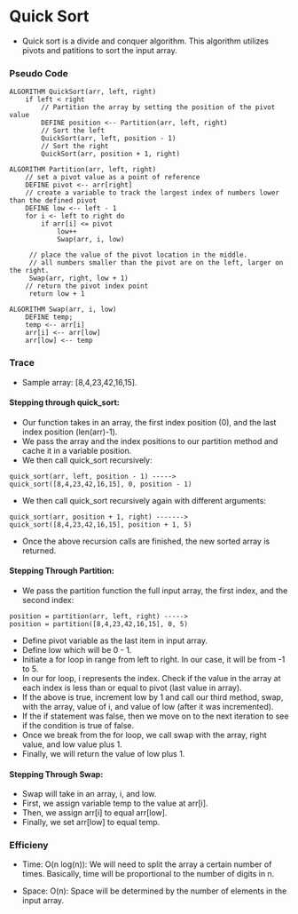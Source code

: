 # Quick Sort
- Quick sort is a divide and conquer algorithm. This algorithm utilizes pivots and patitions to sort the input array.
### Pseudo Code
```
ALGORITHM QuickSort(arr, left, right)
    if left < right
        // Partition the array by setting the position of the pivot value 
        DEFINE position <-- Partition(arr, left, right)
        // Sort the left
        QuickSort(arr, left, position - 1)
        // Sort the right
        QuickSort(arr, position + 1, right)

ALGORITHM Partition(arr, left, right)
    // set a pivot value as a point of reference
    DEFINE pivot <-- arr[right]
    // create a variable to track the largest index of numbers lower than the defined pivot
    DEFINE low <-- left - 1
    for i <- left to right do
        if arr[i] <= pivot
            low++
            Swap(arr, i, low)

     // place the value of the pivot location in the middle.
     // all numbers smaller than the pivot are on the left, larger on the right. 
     Swap(arr, right, low + 1)
    // return the pivot index point
     return low + 1

ALGORITHM Swap(arr, i, low)
    DEFINE temp;
    temp <-- arr[i]
    arr[i] <-- arr[low]
    arr[low] <-- temp
```
### Trace 
- Sample array: [8,4,23,42,16,15].  
   
#### Stepping through quick_sort:   

- Our function takes in an array, the first index position (0), and the last index position (len(arr)-1). 
- We pass the array and the index positions to our partition method and cache it in a variable position. 
- We then call quick_sort recursively:
```
quick_sort(arr, left, position - 1) ----->
quick_sort([8,4,23,42,16,15], 0, position - 1)
```
- We then call quick_sort recursively again with different arguments:
```
quick_sort(arr, position + 1, right) ------->
quick_sort([8,4,23,42,16,15], position + 1, 5)
```
- Once the above recursion calls are finished, the new sorted array is returned.   
#### Stepping Through Partition:
- We pass the partition function the full input array, the first index, and the second index:
```
position = partition(arr, left, right) ----->
position = partition([8,4,23,42,16,15], 0, 5)
```
- Define pivot variable as the last item in input array.
- Define low which will be 0 - 1. 
- Initiate a for loop in range from left to right. In our case, it will be from -1 to 5.
- In our for loop, i represents the index. Check if the value in the array at each index is less than or equal to pivot (last value in array).
- If the above is true, increment low by 1 and call our third method, swap, with the array, value of i, and value of low (after it was incremented). 
- If the if statement was false, then we move on to the next iteration to see if the condition is true of false.
- Once we break from the for loop, we call swap with the array, right value, and low value plus 1. 
- Finally, we will return the value of low plus 1.    
#### Stepping Through Swap:
- Swap will take in an array, i, and low. 
- First, we assign variable temp to the value at arr[i]. 
- Then, we assign arr[i] to equal arr[low].
- Finally, we set arr[low] to equal temp. 
                 
### Efficieny
- Time: O(n log(n)): We will need to split the array a certain number of times. Basically, time will be proportional to the number of digits in n. 

- Space: O(n): Space will be determined by the number of elements in the input array. 
